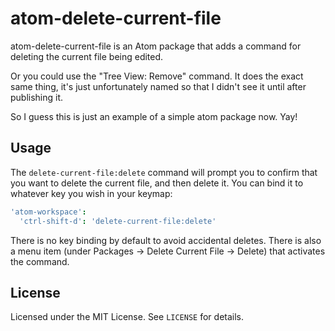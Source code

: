# atom-delete-current-file

atom-delete-current-file is an Atom package that adds a command for deleting
the current file being edited.

Or you could use the "Tree View: Remove" command. It does the exact same thing,
it's just unfortunately named so that I didn't see it until after publishing it.

So I guess this is just an example of a simple atom package now. Yay!

## Usage

The `delete-current-file:delete` command will prompt you to confirm that you
want to delete the current file, and then delete it. You can bind it to whatever
key you wish in your keymap:

```cson
'atom-workspace':
  'ctrl-shift-d': 'delete-current-file:delete'
```

There is no key binding by default to avoid accidental deletes. There is also a
menu item (under Packages -> Delete Current File -> Delete) that activates the
command.

## License

Licensed under the MIT License. See `LICENSE` for details.
